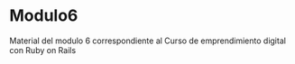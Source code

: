 # Modulo6
Material del modulo 6 correspondiente al Curso de emprendimiento digital con Ruby on Rails
